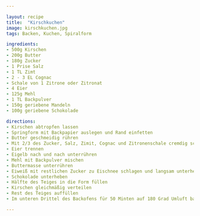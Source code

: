 ```yaml
---

layout: recipe
title:  "Kirschkuchen"
image: kirschkuchen.jpg
tags: Backen, Kuchen, Spiralform

ingredients:
- 500g Kirschen
- 200g Butter
- 180g Zucker
- 1 Prise Salz
- 1 TL Zimt
- 2 - 3 EL Cognac
- Schale von 1 Zitrone oder Zitronat
- 4 Eier
- 125g Mehl
- 1 TL Backpulver
- 150g geriebene Mandeln
- 100g geriebene Schokolade

directions:
- Kirschen abtropfen lassen
- Springform mit Backpapier auslegen und Rand einfetten
- Butter geschmeidig rühren
- Mit 2/3 des Zucker, Salz, Zimit, Cognac und Zitronenschale cremdig schlagen
- Eier trennen
- Eigelb nach und nach unterrühren
- Mehl mit Backpulver mischen
- Buttermasse unterrühren
- Eiweiß mit restlichen Zucker zu Eischnee schlagen und langsam unterheben
- Schokolade unterheben
- Hälfte des Teiges in die Form füllen
- Kirschen gleichmäßig verteilen
- Rest des Teiges auffüllen
- Im unteren Drittel des Backofens für 50 Minten auf 180 Grad Umluft backen

---
```



